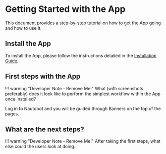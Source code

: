 # Getting Started with the App

This document provides a step-by-step tutorial on how to get the App going and how to use it.

## Install the App

To install the App, please follow the instructions detailed in the [Installation Guide](../admin/install.md).

## First steps with the App

!!! warning "Developer Note - Remove Me!"
    What (with screenshots preferably) does it look like to perform the simplest workflow within the App once installed?

Log in to Nautobot and you will be guided through Banners on the top of the pages.

## What are the next steps?

!!! warning "Developer Note - Remove Me!"
    After taking the first steps, what else could the users look at doing.
